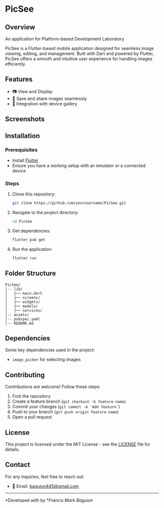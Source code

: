 # PicSee



## Overview

An application for Platform-based Development Laboratory

PicSee is a Flutter-based mobile application designed for seamless image viewing, editing, and management. Built with Dart and powered by Flutter, PicSee offers a smooth and intuitive user experience for handling images efficiently.

## Features

- 📷 View and Display
- 💾 Save and share images seamlessly
- 📁 Integration with device gallery

## Screenshots



## Installation

### Prerequisites

- Install [Flutter](https://flutter.dev/docs/get-started/install)
- Ensure you have a working setup with an emulator or a connected device

### Steps

1. Clone this repository:
   ```sh
   git clone https://github.com/yourusername/PicSee.git
   ```
2. Navigate to the project directory:
   ```sh
   cd PicSee
   ```
3. Get dependencies:
   ```sh
   flutter pub get
   ```
4. Run the application:
   ```sh
   flutter run
   ```

## Folder Structure

```
PicSee/
│-- lib/
│   ├── main.dart
│   ├── screens/
│   ├── widgets/
│   ├── models/
│   ├── services/
│-- assets/
│-- pubspec.yaml
│-- README.md
```

## Dependencies

Some key dependencies used in the project:

- `image_picker` for selecting images

## Contributing

Contributions are welcome! Follow these steps:

1. Fork the repository
2. Create a feature branch (`git checkout -b feature-name`)
3. Commit your changes (`git commit -m 'Add feature'`)
4. Push to your branch (`git push origin feature-name`)
5. Open a pull request

## License

This project is licensed under the MIT License - see the [LICENSE](LICENSE) file for details.

## Contact

For any inquiries, feel free to reach out:

- 📧 Email: [baguion445@gmail.com](mailto\:baguion445@gmail.com)

---

\*Developed with by \**Francis Mark Baguion*


